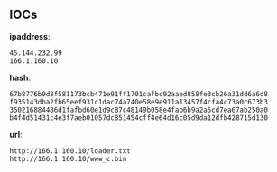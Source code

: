 
## IOCs

__ipaddress__:

```text
45.144.232.99
166.1.160.10
```
__hash__:

```text
67b8776b9d8f581173bcb471e91ff1701cafbc92aaed858fe3cb26a31dd6a6d8
f935143dba2fb65eef931c1dac74a740e58e9e911a13457f4cfa4c73a0c673b3
350216884486d1fafbd60e1d9c87c48149b058e4fab6b9a2a5cd7ea67ab250a0
b4f4d51431c4e3f7aeb01057dc851454cff4e64d16c05d9da12dfb428715d130
```
__url__:

```text
http://166.1.160.10/loader.txt
http://166.1.160.10/www_c.bin
```